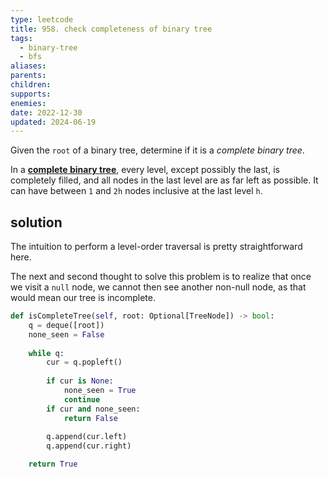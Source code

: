 ```yaml
---
type: leetcode
title: 958. check completeness of binary tree
tags:
  - binary-tree
  - bfs
aliases: 
parents: 
children: 
supports: 
enemies: 
date: 2022-12-30
updated: 2024-06-19
---
```


Given the `root` of a binary tree, determine if it is a _complete binary tree_.

In a **[complete binary tree](http://en.wikipedia.org/wiki/Binary_tree#Types_of_binary_trees)**, every level, except possibly the last, is completely filled, and all nodes in the last level are as far left as possible. It can have between `1` and `2h` nodes inclusive at the last level `h`.

## solution

The intuition to perform a level-order traversal is pretty straightforward here.

The next and second thought to solve this problem is to realize that once we visit a `null` node, we cannot then see another non-null node, as that would mean our tree is incomplete.

```python
def isCompleteTree(self, root: Optional[TreeNode]) -> bool:
	q = deque([root])
	none_seen = False
	  
	while q:
		cur = q.popleft()
	  
		if cur is None:
			none_seen = True
			continue
		if cur and none_seen:
			return False
	  
		q.append(cur.left)
		q.append(cur.right)

	return True
```
